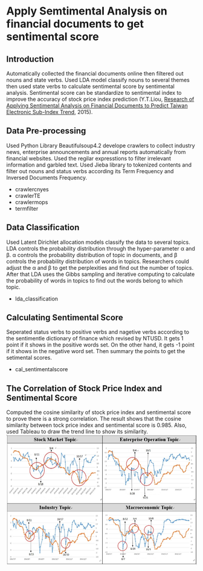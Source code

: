 # Apply Semtimental Analysis on financial documents to get sentimental score

## Introduction
Automatically collected the financial documents online then filtered out nouns and state verbs. Used LDA model classify nouns to several
themes then used state verbs to calculate sentimental score by sentimental analysis. Sentimental score can be standardize to sentimental 
index to improve the accuracy of stock price index prediction (Y.T.Liou, [Research of Applying Sentimental Analysis on Financial Documents to Predict Taiwan Electronic Sub-Index Trend](http://handle.ncl.edu.tw/11296/ndltd/04177084310486352052), 2015).

## Data Pre-processing
Used Python Library Beautifulsoup4.2 develope crawlers to collect industry news, enterprise announcements and annual reports automatically from financial websites. Used the regilar expresstions to filter irrelevant information and garbled text. Used Jieba library to tokenized contents and filter out nouns and status verbs according its Term Frequency and Inversed Documents Frequency.
+   crawlercnyes
+   crawlerTE
+   crawlermops
+   termfilter

## Data Classification
Used Latent Dirichlet allocation models classify the data to several topics. LDA controls the probability distribution through the hyper-parameter α and β. α controls the probability distribution of topic in documents, and β controls the probability distribution of words in topics. Researchers could adjust the α and β to get the perplexities and find out the number of topics. After that LDA uses the Gibbs sampling and iterative computing to calculate the probability of words in topics to find out the words belong to which topic.
+   lda_classification

## Calculating Sentimental Score
Seperated status verbs to positive verbs and nagetive verbs according to the sentimentle dictionary of finance which revised by NTUSD. It gets 1 point if it shows in the positive words set. On the other hand, it gets -1 point if it shows in the negative word set. Then summary the points to get the setimental scores.
+   cal_sentimentalscore

## The Correlation of Stock Price Index and Sentimental Score
Computed the cosine similarity of stock price index and sentimental score to prove there is a strong correlation. The result shows that the cosine similarity between tock price index and sentimental score is 0.985. Also, used Tableau to draw the trend line to show its similarity.
![image](https://github.com/eric80116/SAonFinancialArticles/blob/master/correlation_graph.png)


